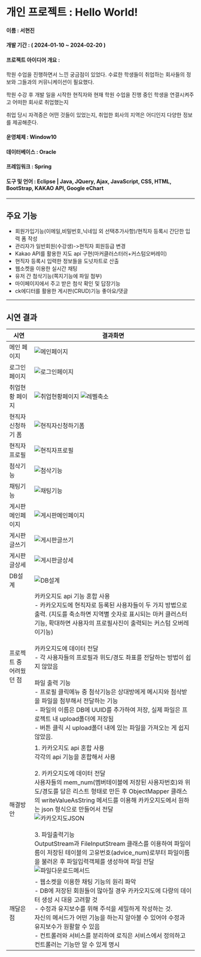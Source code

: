 # 개인 프로젝트 : Hello World!
#### 이름 : 서현진
#### 개발 기간 : ( 2024-01-10 ~ 2024-02-20 )
#### 프로젝트 아이디어 개요 : 
학원 수업을 진행하면서 느낀 궁금점이 있었다. 수료한 학생들이 취업하는 회사들의 정보와 그들과의 커뮤니케이션이 필요했다. 

학원 수강 후 개발 일을 시작한 현직자와 현재 학원 수업을 진행 중인 학생을 연결시켜주고 어떠한 회사로 취업했는지

취업 당시 자격증은 어떤 것들이 있었는지, 취업한 회사의 지역은 어디인지 다양한 정보를 제공해준다.

#### 운영체제 : Window10
#### 데이터베이스 : Oracle
#### 프레임워크 : Spring
#### 도구 및 언어 : Eclipse | Java, JQuery, Ajax, JavaScript, CSS, HTML, BootStrap, KAKAO API, Google eChart
---
## 주요 기능
+ 회원가입기능(이메일,비밀번호,닉네임 외 선택추가사항)/현직자 등록시 간단한 입력 폼 작성
+ 관리자가 일반회원(수강생)->현직자 회원등급 변경
+ Kakao API를 활용한 지도 api 구현(마커클러스터러+커스텀오버레이)
+ 현직자 등록시 입력한 정보들을 도넛차트로 산출
+ 웹소켓을 이용한 실시간 채팅
+ 유저 간 첨삭기능(쪽지기능에 파일 첨부)
+ 마이페이지에서 주고 받은 첨삭 확인 및 답장기능
+ ck에디터를 활용한 게시판(CRUD)기능 좋아요/댓글
---
## 시연 결과
|시연|결과화면|
|---|---|
|메인 페이지|![메인페이지](https://github.com/travler1/Hello-World/blob/master/%EB%A9%94%EC%9D%B8.jpg) |
|로그인 페이지|![로그인페이지](https://github.com/travler1/Hello-World/blob/master/%EB%A1%9C%EA%B7%B8%EC%9D%B8.jpg)|
|취업현황 페이지| ![취업현황페이지](https://github.com/travler1/Hello-World/blob/master/%EC%B7%A8%EC%97%85%ED%98%84%ED%99%A9.jpg) ![레벨축소](https://github.com/travler1/Hello-World/blob/master/%EB%A0%88%EB%B2%A8%EC%B6%95%EC%86%8C%EC%B9%B4%EC%B9%B4%EC%98%A4%EB%A7%B5.jpg)|
|현직자 신청하기 폼|![현직자신청하기폼](https://github.com/travler1/Hello-World/blob/master/%ED%98%84%EC%A7%81%EC%9E%90%20%EC%8B%A0%EC%B2%AD%ED%95%98%EA%B8%B0%20%ED%8F%BC.jpg)|
|현직자프로필|![현직자프로필](https://github.com/travler1/Hello-World/blob/master/%ED%98%84%EC%A7%81%EC%9E%90%ED%94%84%EB%A1%9C%ED%95%84.jpg)|
|첨삭기능|![첨삭기능](https://github.com/travler1/Hello-World/blob/master/%EC%B2%A8%EC%82%AD%EA%B8%B0%EB%8A%A5.png)|
|채팅기능|![채팅기능](https://github.com/travler1/Hello-World/blob/master/%EC%B1%84%ED%8C%85%EA%B8%B0%EB%8A%A5.jpg)|
|게시판 메인페이지|![게시판메인페이지](https://github.com/travler1/Hello-World/blob/master/%EA%B2%8C%EC%8B%9C%ED%8C%90%EB%A9%94%EC%9D%B8.jpg)|
|게시판 글쓰기|![게시판글쓰기](https://github.com/travler1/Hello-World/blob/master/%EA%B2%8C%EC%8B%9C%ED%8C%90%EA%B8%80%EC%93%B0%EA%B8%B0.jpg)|
|게시판 글상세|![게시판글상세](https://github.com/travler1/Hello-World/blob/master/%EA%B2%8C%EC%8B%9C%ED%8C%90%EA%B8%80%EC%83%81%EC%84%B8.jpg)|
|DB설계|![DB설계](https://github.com/travler1/Hello-World/blob/master/DB%EC%84%A4%EA%B3%84.jpg)|
|프로젝트 중 어려웠던 점|카카오지도 api 기능 혼합 사용<br>-	카카오지도에 현직자로 등록된 사용자들이 두 가지 방법으로 출력. (지도를 축소하면 지역별 숫자로 표시되는 마커 클러스터기능, 확대하면 사용자의 프로필사진이 출력되는 커스텀 오버레이기능)<br><br>카카오지도에 데이터 전달<br>-	각 사용자들의 프로필과 위도/경도 좌표를 전달하는 방법이 쉽지 않았음<br><br>파일 출력 기능<br>-	프로필 클릭메뉴 중 첨삭기능은 상대방에게 메시지와 첨삭받을 파일을 첨부해서 전달하는 기능<br>-	파일의 이름은 DB에 UUID를 추가하여 저장, 실제 파일은 프로젝트 내 upload폴더에 저장됨<br>-	버튼 클릭 시 upload폴더 내에 있는 파일을 가져오는 게 쉽지 않았음.|
|해결방안|1.	카카오지도 api 혼합 사용<br>각각의 api 기능을 혼합해서 사용<br><br>2.	카카오지도에 데이터 전달<br>사용자들의 mem_num(멤버테이블에 저장된 사용자번호)와 위도/경도를 담은 리스트 형태로 만든 후 ObjectMapper 클래스의 writeValueAsString 메서드를 이용해 카카오지도에서 원하는 json 형식으로 만들어서 전달<br>![카카오지도JSON](https://github.com/travler1/Hello-World/blob/master/%EC%B9%B4%EC%B9%B4%EC%98%A4%EC%A7%80%EB%8F%84JSON.jpg)<br><br>3.	파일출력기능 <br>OutputStream과 FileInputStream 클래스를 이용하여 파일이름이 저장된 테이블의 고유번호(advice_num)로부터 파일이름을 불러온 후 파일입력객체를 생성하여 파일 전달 ![파일다운로드메서드](https://github.com/travler1/Hello-World/blob/master/%ED%8C%8C%EC%9D%BC%EB%8B%A4%EC%9A%B4%EB%A1%9C%EB%93%9C%EB%A9%94%EC%84%9C%EB%93%9C.jpg)|
|깨달은점|-	웹소켓을 이용한 채팅 기능의 원리 파악<br>-	DB에 저장된 회원들이 많아질 경우 카카오지도에 다량의 데이터 생성 시 대응 고려할 것<br>-	수정과 유지보수를 위해 주석을 세밀하게 작성하는 것. <br>자신의 메서드가 어떤 기능을 하는지 알아볼 수 있어야 수정과 유지보수가 원활할 수 있음<br>-	컨트롤러와 서비스를 분리하여 로직은 서비스에서 정의하고 컨트롤러는 기능만 알 수 있게 명시|







